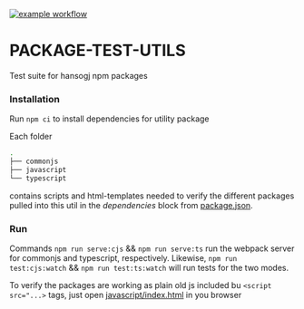 [![example workflow](https://github.com/hansogj/package-test-utils/actions/workflows/build.yml/badge.svg)](https://github.com/hansogj/package-test-utils/actions/workflows/build.yml/badge.svg)

# PACKAGE-TEST-UTILS

Test suite for hansogj npm packages

### Installation

Run `npm ci` to install dependencies for utility package

Each folder

```bash
.
├── commonjs
├── javascript
└── typescript
```

contains scripts and html-templates needed to verify the different packages pulled into this util in the _dependencies_ block from [package.json](package.json).

### Run

Commands `npm run serve:cjs` && `npm run serve:ts` run the webpack server for commonjs and typescript, respectively. Likewise, `npm run test:cjs:watch` && `npm run test:ts:watch` will run tests for the two modes.

To verify the packages are working as plain old js included bu `<script src="...>` tags, just open [javascript/index.html](javascript/index.html) in you browser

